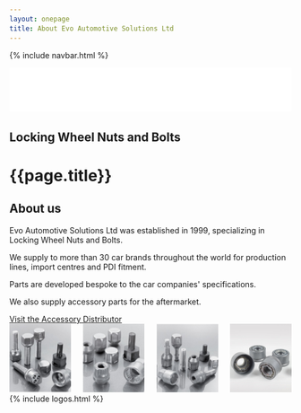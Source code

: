 ```yaml
---
layout: onepage
title: About Evo Automotive Solutions Ltd
---
```

{% include navbar.html %}
<section class="has-text-white has-background-black evoheader  full-width">
  <div class="header-logo is-centered">
    <a href="/"><img class="is-centered" src="/assets/evo_logo_sm.png"  alt="Evo Automotive Solutions Ltd logo"></a><br>
    <h2 class="title is-5 has-text-centered has-text-white">Locking Wheel Nuts and Bolts</h2>
  </div>
</section>
<h1 class="is-sr-only">{{page.title}}</h1>
<main class="content">

  <section class="section has-text-centered is-size-5">
      <h2 class="title is-3">About us</h2>
      <p>Evo Automotive Solutions Ltd was established in 1999, specializing in Locking Wheel Nuts and Bolts.</p>
      <p>We supply to more than 30 car brands throughout the world for production lines, import centres and PDI fitment.</p>
      <p>Parts are developed bespoke to the car companies' specifications.</p>
      <p>We also supply accessory parts for the aftermarket.</p>
      <a class="button is-black mt-5" href="https://autoinparts.com/" target="new" title="Order from Auto Inparts Aftermarket Distribution [opens in new window]">Visit the Accessory Distributor</a>
  </section>

  <section class="section has-text-centered">
    <div class="container is-max-desktop has-text-centered">
      <div class="columns is-gapless is-mobile is-multiline">
        <div class="column is-half-mobile is-one-quarter-tablet">
          <img class="image is-fullwidth" src="/assets/nuts12.jpg" alt="Photo of wheel bolt">
        </div>
        <div class="column is-half-mobile is-one-quarter-tablet">
          <img class="image is-fullwidth" src="/assets/nuts11.jpg" alt="Photo of wheel bolt">
        </div>
        <div class="column is-half-mobile is-one-quarter-tablet">
          <img class="image is-fullwidth" src="/assets/nuts10.jpg" alt="Photo of wheel bolt">
        </div>
        <div class="column is-half-mobile is-one-quarter-tablet">
          <img class="image is-fullwidth" src="/assets/nuts-grey1.jpg" alt="Photo of wheel bolt">
        </div>
      </div>
    </div>
  </section>
{% include logos.html %}
</main>